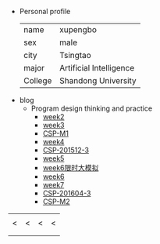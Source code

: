 + Personal  profile
  <table>                 
  <tr> <td> name  </td> <td> xupengbo  </td>  </tr>              
  <tr> <td> sex   </td> <td> male      </td>   </tr>                 
  <tr> <td> city  </td> <td> Tsingtao  </td>   </tr>         
  <tr> <td> major </td> <td> Artificial Intelligence</td></tr>
  <tr> <td> College</td><td>Shandong University </td></tr>
  </table>
+ blog 
  + Program design thinking and practice
    + [week2]()
    + [week3](./)
    + [CSP-M1](./.md)
    + [week4](./.md)
    + [CSP-201512-3](./.md)
    + [week5](./.md)
    + [week6限时大模拟](./.md)
    + [week6](./.md)
    + [week7](./.md)
    + [CSP-201604-3](./.md)
    + [CSP-M2](./.md)
<table>     
<tr> <td> <https://hsupengbo.github.io/week2.md></td> 
     <td> <https://hsupengbo.github.io/week3.md></td>
     <td> <https://hsupengbo.github.io/CSP-M1.md></td>
     <td><https://hsupengbo.github.io/week4.md> </td>
</tr>   
<tr> <td> <https://hsupengbo.github.io/CSP-201512-3.md>< </td>
     <td> <https://hsupengbo.github.io/week6模拟.md><</td>
     <td> <https://hsupengbo.github.io/week7.md><</td>
     <td> <https://hsupengbo.github.io/csp201604-3.md>< </td>
</tr> 
<tr> <td> <https://hsupengbo.github.io/CSP-M2.md></td>  
     <td> </td>   
     <td> </td>  
     <td> </td>   
</tr> 
<tr> <td> </td>
     <td> </td>
     <td> </td>
     <td> </td>
</tr> 
</table>     
